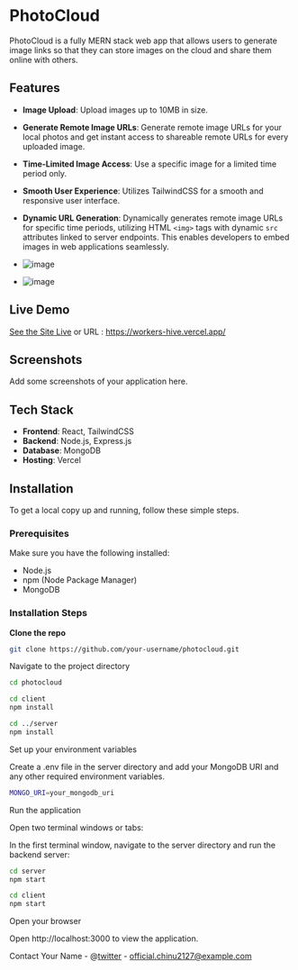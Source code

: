 # PhotoCloud

PhotoCloud is a fully MERN stack web app that allows users to generate image links so that they can store images on the cloud and share them online with others.

## Features

- **Image Upload**: Upload images up to 10MB in size.
- **Generate Remote Image URLs**: Generate remote image URLs for your local photos and get instant access to shareable remote URLs for every uploaded image.
- **Time-Limited Image Access**: Use a specific image for a limited time period only.
- **Smooth User Experience**: Utilizes TailwindCSS for a smooth and responsive user interface.
- **Dynamic URL Generation**: Dynamically generates remote image URLs for specific time periods, utilizing HTML `<img>` tags with dynamic `src` attributes linked to server endpoints. This enables developers to embed images in web applications seamlessly.

- ![image](https://github.com/chinmaya-kumar-behera/photoCloud/assets/101429530/635d27ec-2a7d-4300-9f77-9989e13c4840)
- ![image](https://github.com/chinmaya-kumar-behera/photoCloud/assets/101429530/d2819d0a-55ab-4131-b822-e4fe6cf4bfd3)




## Live Demo

[See the Site Live](https://photocloud.vercel.app/) or URL  : https://workers-hive.vercel.app/

## Screenshots

Add some screenshots of your application here.

## Tech Stack

- **Frontend**: React, TailwindCSS
- **Backend**: Node.js, Express.js
- **Database**: MongoDB
- **Hosting**: Vercel

## Installation

To get a local copy up and running, follow these simple steps.

### Prerequisites

Make sure you have the following installed:

- Node.js
- npm (Node Package Manager)
- MongoDB

### Installation Steps

**Clone the repo**

   ```sh
   git clone https://github.com/your-username/photocloud.git
   ```


Navigate to the project directory

   ```sh
   cd photocloud
   ```

   ```sh
   cd client
   npm install
   ```
   ```sh
   cd ../server
   npm install
   ```

Set up your environment variables

Create a .env file in the server directory and add your MongoDB URI and any other required environment variables.

```sh
MONGO_URI=your_mongodb_uri
```


Run the application

Open two terminal windows or tabs:

In the first terminal window, navigate to the server directory and run the backend server:
```sh
cd server
npm start
```

```sh
cd client
npm start
```

Open your browser

Open http://localhost:3000 to view the application.

Contact
Your Name - @[twitter](https://twitter.com/chinmayakumar27) - official.chinu2127@example.com
